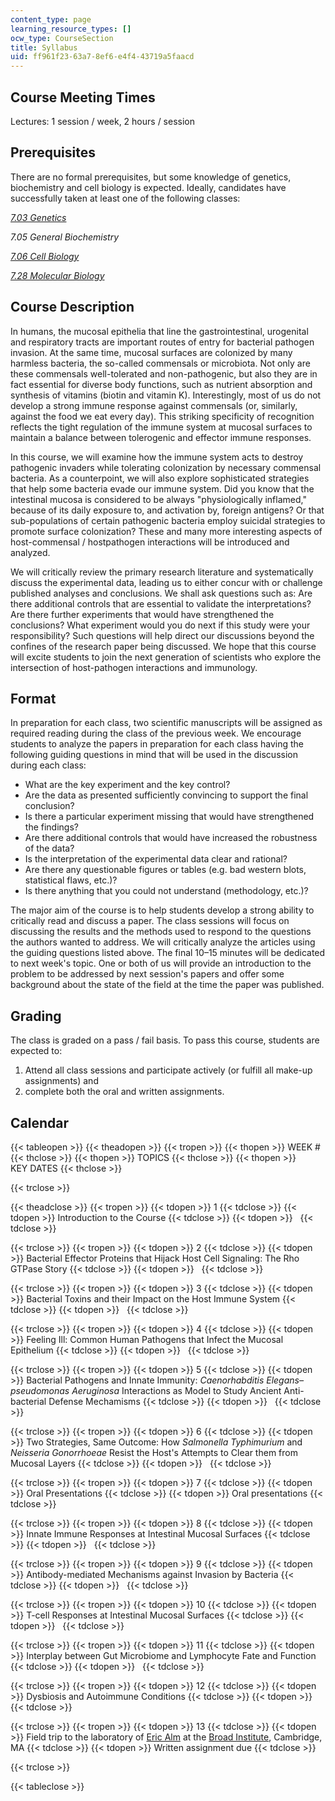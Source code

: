 ```yaml
---
content_type: page
learning_resource_types: []
ocw_type: CourseSection
title: Syllabus
uid: ff961f23-63a7-8ef6-e4f4-43719a5faacd
---
```


Course Meeting Times
--------------------

Lectures: 1 session / week, 2 hours / session

Prerequisites
-------------

There are no formal prerequisites, but some knowledge of genetics, biochemistry and cell biology is expected. Ideally, candidates have successfully taken at least one of the following classes:

[_7.03 Genetics_](/courses/7-03-genetics-fall-2004)

_7.05 General Biochemistry_

[_7.06 Cell Biology_](/courses/7-06-cell-biology-spring-2007)

[_7.28 Molecular Biology_](/courses/7-28-molecular-biology-spring-2005)

Course Description
------------------

In humans, the mucosal epithelia that line the gastrointestinal, urogenital and respiratory tracts are important routes of entry for bacterial pathogen invasion. At the same time, mucosal surfaces are colonized by many harmless bacteria, the so-called commensals or microbiota. Not only are these commensals well-tolerated and non-pathogenic, but also they are in fact essential for diverse body functions, such as nutrient absorption and synthesis of vitamins (biotin and vitamin K). Interestingly, most of us do not develop a strong immune response against commensals (or, similarly, against the food we eat every day). This striking specificity of recognition reflects the tight regulation of the immune system at mucosal surfaces to maintain a balance between tolerogenic and effector immune responses.

In this course, we will examine how the immune system acts to destroy pathogenic invaders while tolerating colonization by necessary commensal bacteria. As a counterpoint, we will also explore sophisticated strategies that help some bacteria evade our immune system. Did you know that the intestinal mucosa is considered to be always "physiologically inflamed," because of its daily exposure to, and activation by, foreign antigens? Or that sub-populations of certain pathogenic bacteria employ suicidal strategies to promote surface colonization? These and many more interesting aspects of host-commensal / hostpathogen interactions will be introduced and analyzed.

We will critically review the primary research literature and systematically discuss the experimental data, leading us to either concur with or challenge published analyses and conclusions. We shall ask questions such as: Are there additional controls that are essential to validate the interpretations? Are there further experiments that would have strengthened the conclusions? What experiment would you do next if this study were your responsibility? Such questions will help direct our discussions beyond the confines of the research paper being discussed. We hope that this course will excite students to join the next generation of scientists who explore the intersection of host-pathogen interactions and immunology.

Format
------

In preparation for each class, two scientific manuscripts will be assigned as required reading during the class of the previous week. We encourage students to analyze the papers in preparation for each class having the following guiding questions in mind that will be used in the discussion during each class:

*   What are the key experiment and the key control?
*   Are the data as presented sufficiently convincing to support the final conclusion?
*   Is there a particular experiment missing that would have strengthened the findings?
*   Are there additional controls that would have increased the robustness of the data?
*   Is the interpretation of the experimental data clear and rational?
*   Are there any questionable figures or tables (e.g. bad western blots, statistical flaws, etc.)?
*   Is there anything that you could not understand (methodology, etc.)?

The major aim of the course is to help students develop a strong ability to critically read and discuss a paper. The class sessions will focus on discussing the results and the methods used to respond to the questions the authors wanted to address. We will critically analyze the articles using the guiding questions listed above. The final 10–15 minutes will be dedicated to next week's topic. One or both of us will provide an introduction to the problem to be addressed by next session's papers and offer some background about the state of the field at the time the paper was published.

Grading
-------

The class is graded on a pass / fail basis. To pass this course, students are expected to:

1.  Attend all class sessions and participate actively (or fulfill all make-up assignments) and
2.  complete both the oral and written assignments.

Calendar
--------

{{< tableopen >}}
{{< theadopen >}}
{{< tropen >}}
{{< thopen >}}
WEEK #
{{< thclose >}}
{{< thopen >}}
TOPICS
{{< thclose >}}
{{< thopen >}}
KEY DATES
{{< thclose >}}

{{< trclose >}}

{{< theadclose >}}
{{< tropen >}}
{{< tdopen >}}
1
{{< tdclose >}}
{{< tdopen >}}
Introduction to the Course
{{< tdclose >}}
{{< tdopen >}}
 
{{< tdclose >}}

{{< trclose >}}
{{< tropen >}}
{{< tdopen >}}
2
{{< tdclose >}}
{{< tdopen >}}
Bacterial Effector Proteins that Hijack Host Cell Signaling: The Rho GTPase Story
{{< tdclose >}}
{{< tdopen >}}
 
{{< tdclose >}}

{{< trclose >}}
{{< tropen >}}
{{< tdopen >}}
3
{{< tdclose >}}
{{< tdopen >}}
Bacterial Toxins and their Impact on the Host Immune System
{{< tdclose >}}
{{< tdopen >}}
 
{{< tdclose >}}

{{< trclose >}}
{{< tropen >}}
{{< tdopen >}}
4
{{< tdclose >}}
{{< tdopen >}}
Feeling Ill: Common Human Pathogens that Infect the Mucosal Epithelium
{{< tdclose >}}
{{< tdopen >}}
 
{{< tdclose >}}

{{< trclose >}}
{{< tropen >}}
{{< tdopen >}}
5
{{< tdclose >}}
{{< tdopen >}}
Bacterial Pathogens and Innate Immunity: _Caenorhabditis Elegans–pseudomonas Aeruginosa_ Interactions as Model to Study Ancient Anti-bacterial Defense Mechamisms
{{< tdclose >}}
{{< tdopen >}}
 
{{< tdclose >}}

{{< trclose >}}
{{< tropen >}}
{{< tdopen >}}
6
{{< tdclose >}}
{{< tdopen >}}
Two Strategies, Same Outcome: How _Salmonella Typhimurium_ and _Neisseria Gonorrhoeae_ Resist the Host's Attempts to Clear them from Mucosal Layers
{{< tdclose >}}
{{< tdopen >}}
 
{{< tdclose >}}

{{< trclose >}}
{{< tropen >}}
{{< tdopen >}}
7
{{< tdclose >}}
{{< tdopen >}}
Oral Presentations
{{< tdclose >}}
{{< tdopen >}}
Oral presentations
{{< tdclose >}}

{{< trclose >}}
{{< tropen >}}
{{< tdopen >}}
8
{{< tdclose >}}
{{< tdopen >}}
Innate Immune Responses at Intestinal Mucosal Surfaces
{{< tdclose >}}
{{< tdopen >}}
 
{{< tdclose >}}

{{< trclose >}}
{{< tropen >}}
{{< tdopen >}}
9
{{< tdclose >}}
{{< tdopen >}}
Antibody-mediated Mechanisms against Invasion by Bacteria
{{< tdclose >}}
{{< tdopen >}}
 
{{< tdclose >}}

{{< trclose >}}
{{< tropen >}}
{{< tdopen >}}
10
{{< tdclose >}}
{{< tdopen >}}
T-cell Responses at Intestinal Mucosal Surfaces
{{< tdclose >}}
{{< tdopen >}}
 
{{< tdclose >}}

{{< trclose >}}
{{< tropen >}}
{{< tdopen >}}
11
{{< tdclose >}}
{{< tdopen >}}
Interplay between Gut Microbiome and Lymphocyte Fate and Function
{{< tdclose >}}
{{< tdopen >}}
 
{{< tdclose >}}

{{< trclose >}}
{{< tropen >}}
{{< tdopen >}}
12
{{< tdclose >}}
{{< tdopen >}}
Dysbiosis and Autoimmune Conditions
{{< tdclose >}}
{{< tdopen >}}
 
{{< tdclose >}}

{{< trclose >}}
{{< tropen >}}
{{< tdopen >}}
13
{{< tdclose >}}
{{< tdopen >}}
Field trip to the laboratory of [Eric Alm](https://be.mit.edu/directory/eric-alm) at the [Broad Institute](http://www.broadinstitute.org/), Cambridge, MA
{{< tdclose >}}
{{< tdopen >}}
Written assignment due
{{< tdclose >}}

{{< trclose >}}

{{< tableclose >}}